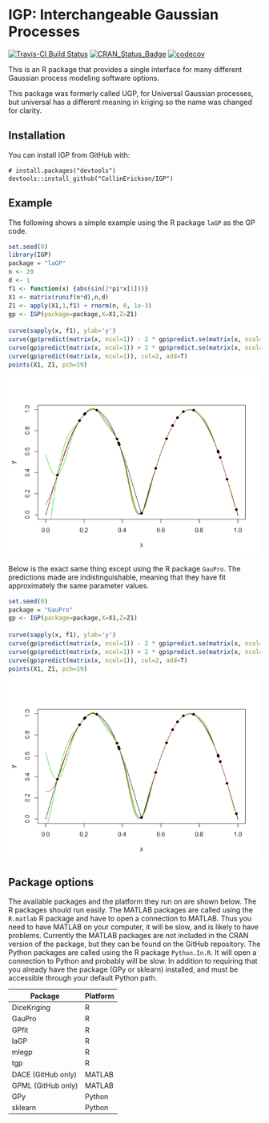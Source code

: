
<!-- README.md is generated from README.Rmd. Please edit that file -->
IGP: Interchangeable Gaussian Processes
=======================================

[![Travis-CI Build Status](https://travis-ci.org/CollinErickson/IGP.svg?branch=master)](https://travis-ci.org/CollinErickson/IGP) [![CRAN\_Status\_Badge](https://www.r-pkg.org/badges/version/IGP)](https://cran.r-project.org/package=IGP) [![codecov](https://codecov.io/gh/CollinErickson/IGP/branch/master/graph/badge.svg)](https://codecov.io/gh/CollinErickson/IGP)

This is an R package that provides a single interface for many different Gaussian process modeling software options.

This package was formerly called UGP, for Universal Gaussian processes, but universal has a different meaning in kriging so the name was changed for clarity.

Installation
------------

You can install IGP from GitHub with:

    # install.packages("devtools")
    devtools::install_github("CollinErickson/IGP")

Example
-------

The following shows a simple example using the R package `laGP` as the GP code.

``` r
set.seed(0)
library(IGP)
package = "laGP"
n <- 20
d <- 1
f1 <- function(x) {abs(sin(2*pi*x[1]))}
X1 <- matrix(runif(n*d),n,d)
Z1 <- apply(X1,1,f1) + rnorm(n, 0, 1e-3)
gp <- IGP(package=package,X=X1,Z=Z1)

curve(sapply(x, f1), ylab='y')
curve(gp$predict(matrix(x, ncol=1)) - 2 * gp$predict.se(matrix(x, ncol=1)), col=3, add=T)
curve(gp$predict(matrix(x, ncol=1)) + 2 * gp$predict.se(matrix(x, ncol=1)), col=3, add=T)
curve(gp$predict(matrix(x, ncol=1)), col=2, add=T)
points(X1, Z1, pch=19)
```

![](tools/README-example1D-1.png)

Below is the exact same thing except using the R package `GauPro`. The predictions made are indistinguishable, meaning that they have fit approximately the same parameter values.

``` r
set.seed(0)
package = "GauPro"
gp <- IGP(package=package,X=X1,Z=Z1)

curve(sapply(x, f1), ylab='y')
curve(gp$predict(matrix(x, ncol=1)) - 2 * gp$predict.se(matrix(x, ncol=1)), col=3, add=T)
curve(gp$predict(matrix(x, ncol=1)) + 2 * gp$predict.se(matrix(x, ncol=1)), col=3, add=T)
curve(gp$predict(matrix(x, ncol=1)), col=2, add=T)
points(X1, Z1, pch=19)
```

![](tools/README-example1D_2-1.png)

Package options
---------------

The available packages and the platform they run on are shown below. The R packages should run easily. The MATLAB packages are called using the `R.matlab` R package and have to open a connection to MATLAB. Thus you need to have MATLAB on your computer, it will be slow, and is likely to have problems. Currently the MATLAB packages are not included in the CRAN version of the package, but they can be found on the GitHub repository. The Python packages are called using the R package `Python.In.R`. It will open a connection to Python and probably will be slow. In addition to requiring that you already have the package (GPy or sklearn) installed, and must be accessible through your default Python path.

| Package            | Platform |
|--------------------|----------|
| DiceKriging        | R        |
| GauPro             | R        |
| GPfit              | R        |
| laGP               | R        |
| mlegp              | R        |
| tgp                | R        |
| DACE (GitHub only) | MATLAB   |
| GPML (GitHub only) | MATLAB   |
| GPy                | Python   |
| sklearn            | Python   |
